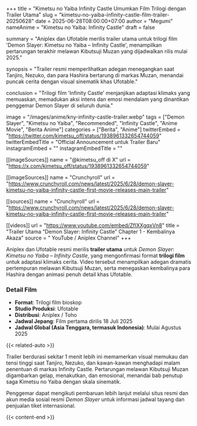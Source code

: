 +++
title = "Kimetsu no Yaiba Infinity Castle Umumkan Film Trilogi dengan Trailer Utama"
slug = "kimetsu-no-yaiba-infinity-castle-film-trailer-20250628"
date = 2025-06-28T08:00:00+07:00
author = "Megumi"
nameAnime = "Kimetsu no Yaiba: Infinity Castle"
draft = false

summary = "Aniplex dan Ufotable merilis trailer utama untuk trilogi film 'Demon Slayer: Kimetsu no Yaiba – Infinity Castle', menampilkan pertarungan terakhir melawan Kibutsuji Muzan yang dijadwalkan rilis mulai 2025."

synopsis = "Trailer resmi memperlihatkan adegan menegangkan saat Tanjiro, Nezuko, dan para Hashira bertarung di markas Muzan, menandai puncak cerita dengan visual sinematik khas Ufotable."

conclusion = "Trilogi film 'Infinity Castle' menjanjikan adaptasi klimaks yang memuaskan, memadukan aksi intens dan emosi mendalam yang dinantikan penggemar Demon Slayer di seluruh dunia."

image = "/images/anime/kny-infinity-castle-trailer.webp"
tags = ["Demon Slayer", "Kimetsu no Yaiba", "Recommended", "Infinity Castle", "Anime Movie", "Berita Anime"]
categories = ["Berita", "Anime"]
twitterEmbed = "https://twitter.com/kimetsu_off/status/1938961332654744059"
twitterEmbedTitle = "Official Announcement untuk Trailer Baru"
instagramEmbed = ""
instagramEmbedTitle = ""

[[imageSources]]
name = "@kimetsu_off di X"
url = "https://x.com/kimetsu_off/status/1938961332654744059"

[[imageSources]]
name = "Crunchyroll"
url = "https://www.crunchyroll.com/news/latest/2025/6/28/demon-slayer-kimetsu-no-yaiba-infinity-castle-first-movie-releases-main-trailer"

[[sources]]
name = "Crunchyroll"
url = "https://www.crunchyroll.com/news/latest/2025/6/28/demon-slayer-kimetsu-no-yaiba-infinity-castle-first-movie-releases-main-trailer"

[[videos]]
url = "https://www.youtube.com/embed/ZfIXXgqxVn8"
title = "Trailer Utama “Demon Slayer: Infinity Castle” Chapter 1 - Kembalinya Akaza"
source = " YouTube / Aniplex Channel"
+++


Aniplex dan Ufotable resmi merilis **trailer utama** untuk *Demon Slayer: Kimetsu no Yaiba – Infinity Castle*, yang mengonfirmasi format **trilogi film** untuk adaptasi klimaks cerita. Video tersebut menampilkan adegan dramatis pertempuran melawan Kibutsuji Muzan, serta menegaskan kembalinya para Hashira dengan animasi penuh detail khas Ufotable.

### Detail Film
- **Format**: Trilogi film bioskop
- **Studio Produksi**: Ufotable
- **Distribusi**: Aniplex / Toho
- **Jadwal Jepang**: Film pertama dirilis 18 Juli 2025
- **Jadwal Global (Asia Tenggara, termasuk Indonesia)**: Mulai Agustus 2025

{{< related-auto >}}

Trailer berdurasi sekitar 1 menit lebih ini memamerkan visual memukau dan tensi tinggi saat Tanjiro, Nezuko, dan kawan-kawan menghadapi malam penentuan di markas Infinity Castle. Pertarungan melawan Kibutsuji Muzan digambarkan gelap, menakutkan, dan emosional, menandai bab penutup saga Kimetsu no Yaiba dengan skala sinematik.

Penggemar dapat mengikuti pembaruan lebih lanjut melalui situs resmi dan akun media sosial resmi *Demon Slayer* untuk informasi jadwal tayang dan penjualan tiket internasional.

{{< content-end >}}
